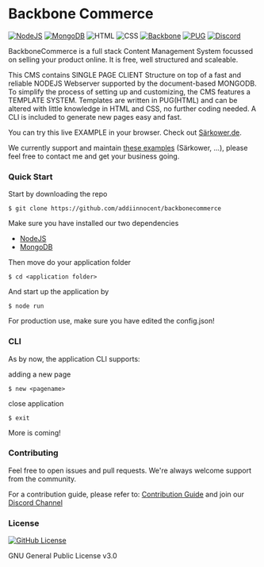 # Backbone Commerce

[![NodeJS](https://img.shields.io/badge/NodeJS-brightgreen)](https://nodejs.org/en/)
[![MongoDB](https://img.shields.io/badge/MongoDB-brightgreen)](https://www.mongodb.com)
![HTML](https://img.shields.io/badge/HTML-red)
![CSS](https://img.shields.io/badge/CSS-red)
[![Backbone](https://img.shields.io/badge/Backbone-yellow)](https://backbonejs.org)
[![PUG](https://img.shields.io/badge/PUG-yellow)](https://pugjs.org)
[![Discord](https://img.shields.io/discord/731065286404341770?label=Chat&style=social)](https://discord.gg/9zS5U2H)

BackboneCommerce is a full stack Content Management System focussed on selling your product online.
It is free, well structured and scaleable.

This CMS contains SINGLE PAGE CLIENT Structure on top of a fast and reliable NODEJS Webserver supported by the document-based MONGODB.
To simplify the process of setting up and customizing, the CMS features a TEMPLATE SYSTEM.
Templates are written in PUG(HTML) and can be altered with little knowledge in HTML and CSS, no further coding needed.
A CLI is included to generate new pages easy and fast.

You can try this live EXAMPLE in your browser. Check out [Särkower.de](https://särkower.de).

We currently support and maintain [these examples](https://) (Särkower, ...), please feel free to contact me and get your business going.

### Quick Start

Start by downloading the repo

    $ git clone https://github.com/addiinnocent/backbonecommerce

Make sure you have installed our two dependencies

- [NodeJS](https://nodejs.org/en/)
- [MongoDB](https://www.mongodb.com)
    
Then move do your application folder

    $ cd <application folder>
    
And start up the application by

    $ node run
    
For production use, make sure you have edited the config.json!
    
### CLI

As by now, the application CLI supports:

adding a new page

    $ new <pagename>

close application

    $ exit
    
More is coming!

### Contributing

Feel free to open issues and pull requests. We're always welcome support from the community.

For a contribution guide, please refer to: [Contribution Guide](https://github.com/firstcontributions/first-contributions)
and join our [Discord Channel](https://discord.gg/9zS5U2H)

### License

[![GitHub License](https://img.shields.io/github/license/addiinnocent/backbonecommerce)](https://github.com/addiinnocent/backbonecommerce/blob/master/LICENSE)

GNU General Public License v3.0

